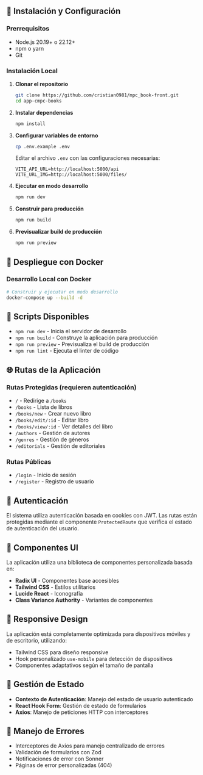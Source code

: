 
## 🚦 Instalación y Configuración

### Prerrequisitos
- Node.js 20.19+ o 22.12+
- npm o yarn
- Git

### Instalación Local

1. **Clonar el repositorio**
   ```bash
   git clone https://github.com/cristian0981/mpc_book-front.git
   cd app-cmpc-books
   ```

2. **Instalar dependencias**
   ```bash
   npm install
   ```

3. **Configurar variables de entorno**
   ```bash
   cp .env.example .env
   ```
   
   Editar el archivo `.env` con las configuraciones necesarias:
   ```env
   VITE_API_URL=http://localhost:5000/api
   VITE_URL_IMG=http://localhost:5000/files/
   ```

4. **Ejecutar en modo desarrollo**
   ```bash
   npm run dev
   ```

5. **Construir para producción**
   ```bash
   npm run build
   ```

6. **Previsualizar build de producción**
   ```bash
   npm run preview
   ```

## 🐳 Despliegue con Docker

### Desarrollo Local con Docker

```bash
# Construir y ejecutar en modo desarrollo
docker-compose up --build -d

```




## 🔧 Scripts Disponibles

- `npm run dev` - Inicia el servidor de desarrollo
- `npm run build` - Construye la aplicación para producción
- `npm run preview` - Previsualiza el build de producción
- `npm run lint` - Ejecuta el linter de código

## 🌐 Rutas de la Aplicación

### Rutas Protegidas (requieren autenticación)
- `/` - Redirige a `/books`
- `/books` - Lista de libros
- `/books/new` - Crear nuevo libro
- `/books/edit/:id` - Editar libro
- `/books/view/:id` - Ver detalles del libro
- `/authors` - Gestión de autores
- `/genres` - Gestión de géneros
- `/editorials` - Gestión de editoriales

### Rutas Públicas
- `/login` - Inicio de sesión
- `/register` - Registro de usuario

## 🔐 Autenticación

El sistema utiliza autenticación basada en cookies con JWT. Las rutas están protegidas mediante el componente `ProtectedRoute` que verifica el estado de autenticación del usuario.

## 🎨 Componentes UI

La aplicación utiliza una biblioteca de componentes personalizada basada en:
- **Radix UI** - Componentes base accesibles
- **Tailwind CSS** - Estilos utilitarios
- **Lucide React** - Iconografía
- **Class Variance Authority** - Variantes de componentes

## 📱 Responsive Design

La aplicación está completamente optimizada para dispositivos móviles y de escritorio, utilizando:
- Tailwind CSS para diseño responsive
- Hook personalizado `use-mobile` para detección de dispositivos
- Componentes adaptativos según el tamaño de pantalla

## 🔄 Gestión de Estado

- **Contexto de Autenticación**: Manejo del estado de usuario autenticado
- **React Hook Form**: Gestión de estado de formularios
- **Axios**: Manejo de peticiones HTTP con interceptores

## 🚨 Manejo de Errores

- Interceptores de Axios para manejo centralizado de errores
- Validación de formularios con Zod
- Notificaciones de error con Sonner
- Páginas de error personalizadas (404)

